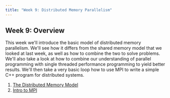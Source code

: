 ```yaml
---
title: "Week 9: Distributed Memory Parallelism"
---
```


## Week 9: Overview 

This week we'll introduce the basic model of distributed memory parallelism. We'll see how it differs from the shared memory model that we looked at last week, as well as how to combine the two to solve problems. We'll also take a look at how to combine our understanding of parallel programming with single threaded performance programming to yield better results. We'll then take a very basic loop how to use MPI to write a simple C++ program for distributed systems. 

1. [The Distributed Memory Model](sec01DistributedMemoryModels)
2. [Intro to MPI](sec02ProgrammingWithMPI)
